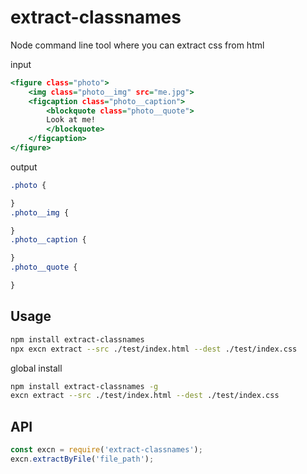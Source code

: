 # extract-classnames

Node command line tool where you can extract css from html

input 

```htm
<figure class="photo">
    <img class="photo__img" src="me.jpg">
    <figcaption class="photo__caption">
        <blockquote class="photo__quote">
        Look at me!
        </blockquote>
    </figcaption>
</figure>
```

output

```css
.photo {

}
.photo__img {

}
.photo__caption {

}
.photo__quote {

}
```

## Usage

```sh
npm install extract-classnames
npx excn extract --src ./test/index.html --dest ./test/index.css
```

global install

```sh
npm install extract-classnames -g
excn extract --src ./test/index.html --dest ./test/index.css
```

## API
```js
const excn = require('extract-classnames');
excn.extractByFile('file_path');
```